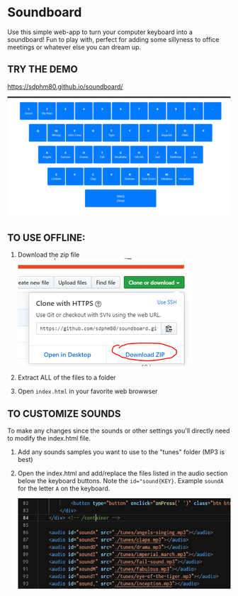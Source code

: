# Soundboard

Use this simple web-app to turn your computer keyboard into
a soundboard! Fun to play with, perfect for adding some sillyness
to office meetings or whatever else you can dream up.

## TRY THE DEMO

https://sdphm80.github.io/soundboard/

![](./docs/ScreenShot1.png)

## TO USE OFFLINE:

1. Download the zip file
   ![](./docs/GithubDownload.png)

2. Extract ALL of the files to a folder

3. Open `index.html` in your favorite web browwser

## TO CUSTOMIZE SOUNDS

To make any changes since the sounds or other settings you'll
directly need to modify the index.html file.

1. Add any sounds samples you want to use to the "tunes" folder (MP3 is best)

2. Open the index.html and add/replace the files listed in the audio
   section below the keyboard buttons. Note the `id="sound{KEY}`. Example
   `soundA` for the letter `A` on the keyboard.

   ![](./docs/ModifySounds.png)